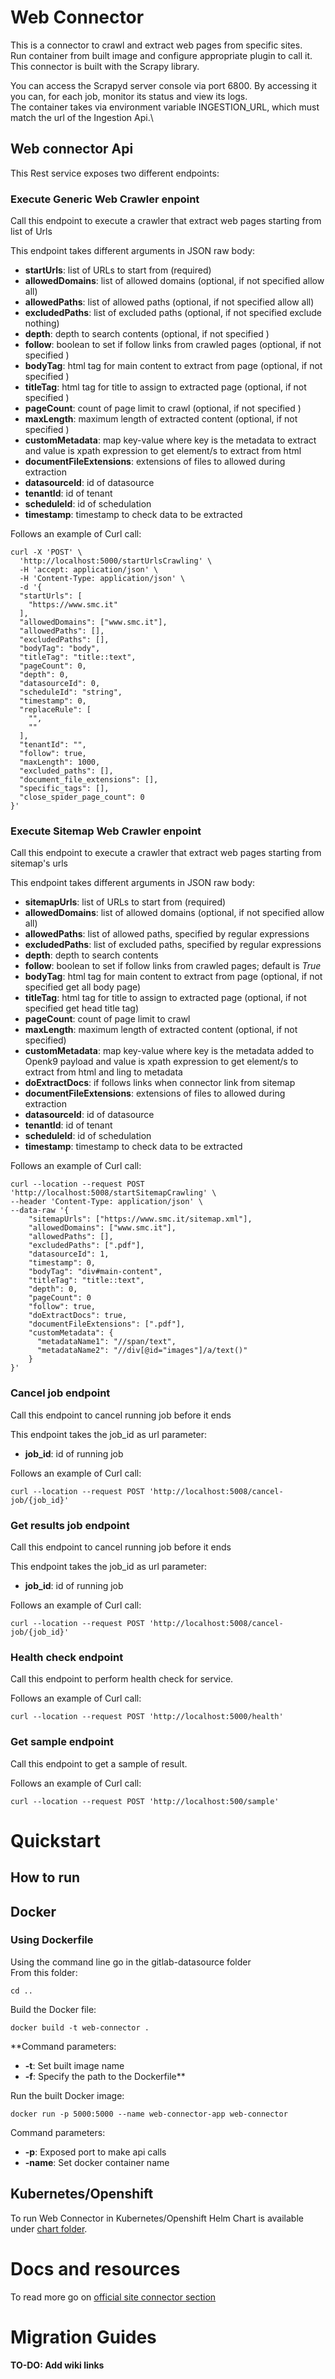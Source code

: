 # Web Connector

This is a connector to crawl and extract web pages from specific sites. \
Run container from built image and configure appropriate plugin to call it.\
This connector is built with the Scrapy library.

You can access the Scrapyd server console via port 6800. By accessing it you can, for each job, monitor its status and view its logs.\
The container takes via environment variable INGESTION_URL, which must match the url of the Ingestion Api.\

## Web connector Api

This Rest service exposes two different endpoints:

### Execute Generic Web Crawler enpoint

Call this endpoint to execute a crawler that extract web pages starting from list of Urls

This endpoint takes different arguments in JSON raw body:

- **startUrls**: list of URLs to start from (required)
- **allowedDomains**: list of allowed domains (optional, if not specified allow all)
- **allowedPaths**: list of allowed paths (optional, if not specified allow all)
- **excludedPaths**: list of excluded paths (optional, if not specified exclude nothing)
- **depth**: depth to search contents (optional, if not specified )
- **follow**: boolean to set if follow links from crawled pages (optional, if not specified )
- **bodyTag**: html tag for main content to extract from page (optional, if not specified )
- **titleTag**: html tag for title to assign to extracted page (optional, if not specified )
- **pageCount**: count of page limit to crawl (optional, if not specified )
- **maxLength**: maximum length of extracted content (optional, if not specified )
- **customMetadata**: map key-value where key is the metadata to extract and value is xpath expression to get element/s to extract from html
- **documentFileExtensions**: extensions of files to allowed during extraction
- **datasourceId**: id of datasource
- **tenantId**: id of tenant
- **scheduleId**: id of schedulation
- **timestamp**: timestamp to check data to be extracted

Follows an example of Curl call:

```
curl -X 'POST' \
  'http://localhost:5000/startUrlsCrawling' \
  -H 'accept: application/json' \
  -H 'Content-Type: application/json' \
  -d '{
  "startUrls": [
    "https://www.smc.it"
  ],
  "allowedDomains": ["www.smc.it"],
  "allowedPaths": [],
  "excludedPaths": [],
  "bodyTag": "body",
  "titleTag": "title::text",
  "pageCount": 0,
  "depth": 0,
  "datasourceId": 0,
  "scheduleId": "string",
  "timestamp": 0,
  "replaceRule": [
    "",
    ""
  ],
  "tenantId": "",
  "follow": true,
  "maxLength": 1000,
  "excluded_paths": [],
  "document_file_extensions": [],
  "specific_tags": [],
  "close_spider_page_count": 0
}'
```

### Execute Sitemap Web Crawler enpoint

Call this endpoint to execute a crawler that extract web pages starting from sitemap's urls

This endpoint takes different arguments in JSON raw body:

- **sitemapUrls**: list of URLs to start from (required)
- **allowedDomains**: list of allowed domains (optional, if not specified allow all)
- **allowedPaths**: list of allowed paths, specified by regular expressions
- **excludedPaths**: list of excluded paths, specified by regular expressions
- **depth**: depth to search contents
- **follow**: boolean to set if follow links from crawled pages; default is *True*
- **bodyTag**: html tag for main content to extract from page (optional, if not specified get all body page)
- **titleTag**: html tag for title to assign to extracted page  (optional, if not specified get head title tag)
- **pageCount**: count of page limit to crawl
- **maxLength**: maximum length of extracted content (optional, if not specified)
- **customMetadata**: map key-value where key is the metadata added to Openk9 payload and value is xpath expression to get element/s to extract from html and ling to metadata
- **doExtractDocs**: if follows links when connector link from sitemap
- **documentFileExtensions**: extensions of files to allowed during extraction
- **datasourceId**: id of datasource
- **tenantId**: id of tenant
- **scheduleId**: id of schedulation
- **timestamp**: timestamp to check data to be extracted


Follows an example of Curl call:

```
curl --location --request POST 'http://localhost:5008/startSitemapCrawling' \
--header 'Content-Type: application/json' \
--data-raw '{
    "sitemapUrls": ["https://www.smc.it/sitemap.xml"],
    "allowedDomains": ["www.smc.it"],
    "allowedPaths": [],
    "excludedPaths": [".pdf"],
    "datasourceId": 1,
    "timestamp": 0,
    "bodyTag": "div#main-content",
    "titleTag": "title::text",
    "depth": 0,
    "pageCount": 0
    "follow": true,
    "doExtractDocs": true,
    "documentFileExtensions": [".pdf"],
    "customMetadata": {
      "metadataName1": "//span/text",
      "metadataName2": "//div[@id="images"]/a/text()"
    }
}'
```

### Cancel job endpoint

Call this endpoint to cancel running job before it ends 

This endpoint takes the job_id as url parameter:

- **job_id**: id of running job

Follows an example of Curl call:

```
curl --location --request POST 'http://localhost:5008/cancel-job/{job_id}'
```


### Get results job endpoint

Call this endpoint to cancel running job before it ends 

This endpoint takes the job_id as url parameter:

- **job_id**: id of running job

Follows an example of Curl call:

```
curl --location --request POST 'http://localhost:5008/cancel-job/{job_id}'
```


### Health check endpoint

Call this endpoint to perform health check for service.

Follows an example of Curl call:

```
curl --location --request POST 'http://localhost:5000/health'
```

### Get sample endpoint

Call this endpoint to get a sample of result.

Follows an example of Curl call:

```
curl --location --request POST 'http://localhost:500/sample'
```


# Quickstart

## How to run

## Docker

### Using Dockerfile

Using the command line go in the gitlab-datasource folder\
From this folder:
```
cd ..
```

Build the Docker file:
```
docker build -t web-connector .
```

**Command parameters:
- **-t**: Set built image name
- **-f**: Specify the path to the Dockerfile**

Run the built Docker image:
```
docker run -p 5000:5000 --name web-connector-app web-connector 
```

Command parameters:
- **-p**: Exposed port to make api calls
- **-name**: Set docker container name

## Kubernetes/Openshift

To run Web Connector in Kubernetes/Openshift Helm Chart is available under [chart folder](../chart).

# Docs and resources

To read more go on [official site connector section](https://staging-site.openk9.io/plugins/)

# Migration Guides

#### TO-DO: Add wiki links